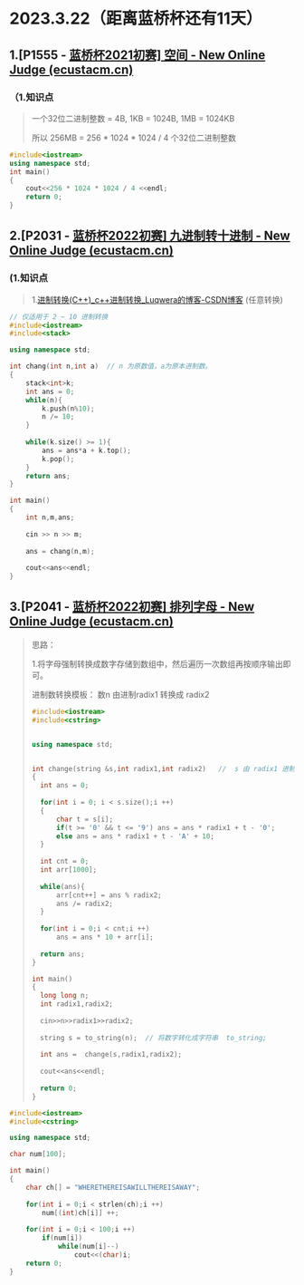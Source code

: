 # 2023.3.22（距离蓝桥杯还有11天）

## 1.[P1555 - [蓝桥杯2021初赛\] 空间 - New Online Judge (ecustacm.cn)](http://oj.ecustacm.cn/problem.php?id=1555)

 ### （1.知识点

> 一个32位二进制整数 = 4B, 1KB = 1024B, 1MB = 1024KB
>
> 所以 256MB = 256 * 1024 * 1024 / 4  个32位二进制整数 

```C++
#include<iostream>
using namespace std;
int main()
{
	cout<<256 * 1024 * 1024 / 4 <<endl;
    return 0;
}
```





## 2.[P2031 - [蓝桥杯2022初赛\] 九进制转十进制 - New Online Judge (ecustacm.cn)](http://oj.ecustacm.cn/problem.php?id=2031)

### (1.知识点

> 1.[进制转换(C++)_c++进制转换_Luqwera的博客-CSDN博客](https://blog.csdn.net/qq_39876147/article/details/113834134?ops_request_misc=%7B%22request%5Fid%22%3A%22167942098516800192285316%22%2C%22scm%22%3A%2220140713.130102334..%22%7D&request_id=167942098516800192285316&biz_id=0&utm_medium=distribute.pc_search_result.none-task-blog-2~all~top_positive~default-1-113834134-null-null.142^v75^insert_down2,201^v4^add_ask,239^v2^insert_chatgpt&utm_term=进制转换c%2B%2B&spm=1018.2226.3001.4187)  (任意转换)

```C++
// 仅适用于 2 ~ 10 进制转换
#include<iostream>
#include<stack>

using namespace std;

int chang(int n,int a)  // n 为原数值，a为原本进制数。   
{
	stack<int>k;
	int ans = 0;
	while(n){
		k.push(n%10);
		n /= 10;
	}
	
	while(k.size() >= 1){
		ans = ans*a + k.top();
		k.pop();
	}
	return ans;
}

int main()
{
	int n,m,ans;
	
	cin >> n >> m;
	
	ans = chang(n,m);
	
	cout<<ans<<endl;
}
```



## 3.[P2041 - [蓝桥杯2022初赛\] 排列字母 - New Online Judge (ecustacm.cn)](http://oj.ecustacm.cn/problem.php?id=2041)

> 思路：
>
> 1.将字母强制转换成数字存储到数组中，然后遍历一次数组再按顺序输出即可。
>
> 进制数转换模板： 数n 由进制radix1 转换成 radix2
>
> ```C++
> #include<iostream>
> #include<cstring>
> 
> 
> using namespace std;
> 
> 
> int change(string &s,int radix1,int radix2)   //  s 由 radix1 进制转化成 radix2
> {
> 	int ans = 0;
> 	
> 	for(int i = 0; i < s.size();i ++)
> 	{
> 		char t = s[i];
> 		if(t >= '0' && t <= '9') ans = ans * radix1 + t - '0';
> 		else ans = ans * radix1 + t - 'A' + 10;
> 	}
> 	
> 	int cnt = 0;
> 	int arr[1000];
> 	
> 	while(ans){
> 		arr[cnt++] = ans % radix2;
> 		ans /= radix2;
> 	}
> 	
> 	for(int i = 0;i < cnt;i ++)
> 		ans = ans * 10 + arr[i];
> 	
> 	return ans;
> }
> 
> int main()
> {
> 	long long n;
> 	int radix1,radix2;
> 	
> 	cin>>n>>radix1>>radix2;
> 	
> 	string s = to_string(n);  // 将数字转化成字符串  to_string;
> 	
> 	int ans =  change(s,radix1,radix2);
> 	
> 	cout<<ans<<endl;
> 	
> 	return 0;
> }
> ```
>
> 

```C++
#include<iostream>
#include<cstring>

using namespace std;

char num[100];

int main()
{
	char ch[] = "WHERETHEREISAWILLTHEREISAWAY";
	
	for(int i = 0;i < strlen(ch);i ++)
		num[(int)ch[i]] ++;
	
	for(int i = 0;i < 100;i ++)
		if(num[i])
			while(num[i]--)
				cout<<(char)i;
	return 0;	
}
```

